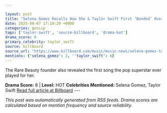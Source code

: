 ```yaml
---

layout: post
title: "Selena Gomez Recalls How She & Taylor Swift First ‘Bonded’ Over Their Jonas Brother Breakups"
date: 2025-08-07 17:19:29 +0000
categories: gossip
tags: ['taylor-swift', 'source-billboard', 'drama-hot']
drama_score: 8
primary_celebrity: taylor_swift
source: billboard
source_url: "https://www.billboard.com/music/music-news/selena-gomez-taylor-swift-bonded-jonas-brothers-breakups-1236038612/"
mentions: {'selena_gomez': 2, ''taylor_swift': 6}
---
```


The Rare Beauty founder also revealed the first song the pop superstar ever played for her.

**Drama Score:** 8 | **Level:** HOT **Celebrities Mentioned:** Selena Gomez, Taylor Swift [Read full article at Billboard](https://www.billboard.com/music/music-news/selena-gomez-taylor-swift-bonded-jonas-brothers-breakups-1236038612/) --- 

*This post was automatically generated from RSS feeds. Drama scores are calculated based on mention frequency and source reliability.*